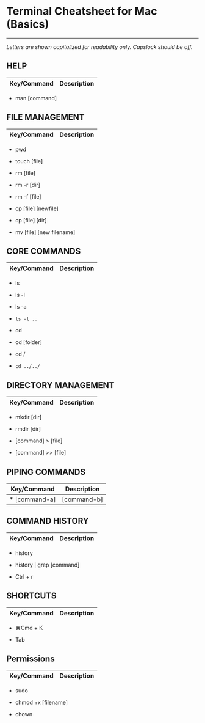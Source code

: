 # Terminal Cheatsheet for Mac (Basics)

------------

_Letters are shown capitalized for readability only._  _Capslock should be off._
## HELP

| Key/Command | Description |
| ----------- | ----------- |
* man [command]

## FILE MANAGEMENT

| Key/Command | Description |
| ----------- | ----------- |
* pwd

* touch [file]

* rm [file]
* rm -r [dir]

* rm -f [file]

* cp [file] [newfile]

* cp [file] [dir]

* mv [file] [new filename]


## CORE COMMANDS

| Key/Command | Description |
| ----------- | ----------- |
* ls

* ls -l

* ls -a

* `ls -l ..`

* cd

* cd [folder]

* cd /  

* `cd ../../`


## DIRECTORY MANAGEMENT

| Key/Command | Description |
| ----------- | ----------- |
* mkdir [dir]

* rmdir [dir]

* [command] > [file]

* [command] >> [file]


## PIPING COMMANDS

| Key/Command | Description |
| ----------- | ----------- |
* [command-a] | [command-b]


## COMMAND HISTORY

| Key/Command | Description |
| ----------- | ----------- |
* history

* history \| grep [command]

* Ctrl + r


## SHORTCUTS

| Key/Command | Description |
| ----------- | ----------- |
* ⌘Cmd + K

* Tab


## Permissions

| Key/Command | Description |
| ----------- | ----------- |
* sudo

* chmod +x [filename]

* chown
